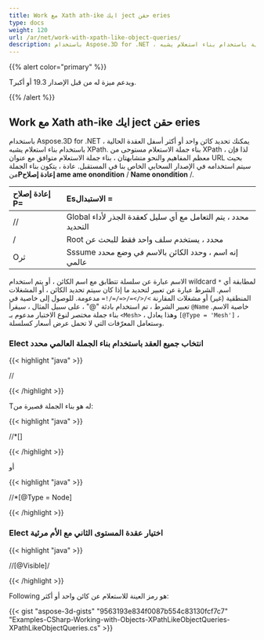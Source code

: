 ```yaml
---
title: Work مع Xath ath-ike ايك ject حقن eries
type: docs
weight: 120
url: /ar/net/work-with-xpath-like-object-queries/
description: باستخدام Aspose.3D for .NET ، يمكنك تحديد كائن واحد أو أكثر أسفل العقدة الحالية باستخدام بناء استعلام يشبه XPath. بناء جملة الاستعلام مستوحى من XPath ، لذا فإن معظم المفاهيم والنحو متشابهتان ، بناء جملة الاستعلام متوافق مع عنوان URL بحيث سيتم استخدامه في الإصدار السحابي الخاص بنا في المستقبل.
---
```

{{% alert color="primary" %}} 

Tويدعم ميزة له من قبل الإصدار 19.3 أو أكبر.

{{% /alert %}} 
##  **Work مع Xath ath-ike ايك ject حقن eries**
باستخدام Aspose.3D for .NET ، يمكنك تحديد كائن واحد أو أكثر أسفل العقدة الحالية باستخدام بناء استعلام يشبه XPath. بناء جملة الاستعلام مستوحى من XPath ، لذا فإن معظم المفاهيم والنحو متشابهتان ، بناء جملة الاستعلام متوافق مع عنوان URL بحيث سيتم استخدامه في الإصدار السحابي الخاص بنا في المستقبل. عادة ، يتكون بناء الجملة من**Pإعادة إصلاح ame ame onondition** / **Name onondition** /.

|**إعادة إصلاح P=**|**Esالاستبدال =**|
| :- | :- |
| // |Global محدد ، يتم التعامل مع أي سليل كعقدة الجذر لأداء التحديد|
|/|Root محدد ، يستخدم سلف واحد فقط للبحث عن|
|Oثر|Sssume إنه اسم ، وحدد الكائن بالاسم في وضع محدد عالمي|
الاسم عبارة عن سلسلة تتطابق مع اسم الكائن ، أو يتم استخدام wildcard `*` لمطابقة أي اسم. الشرط عبارة عن تعبير لتحديد ما إذا كان سيتم تحديد الكائن ، أو المشغلات المنطقية (غير) أو مشغلات المقارنة `>/</>=/<=/=/!=` مدعومة. للوصول إلى خاصية في تعبير الشرط ، تم استخدام بادئة "@" ، على سبيل المثال ، سيقرأ `@Name` خاصية الاسم. بناء جملة مختصر لنوع الاختبار مدعوم بـ `<Mesh>` ، وهذا يعادل `[@Type = 'Mesh']` ، وستعامل المعرّفات التي لا تحمل عرض أسعار كسلسلة.
###  **Elect انتخاب جميع العقد باستخدام بناء الجملة العالمي محدد**
{{< highlight "java" >}}

 //<Node>

{{< /highlight >}}

Tله هو بناء الجملة قصيرة من:

{{< highlight "java" >}}

 //*[<Node>]

{{< /highlight >}}

أو

{{< highlight "java" >}}

 //*[@Type = Node]

{{< /highlight >}}
###  **Elect اختيار عقدة المستوى الثاني مع الأم مرئية**
{{< highlight "java" >}}

 //<Node>[@Visible]/<Node>

{{< /highlight >}}

Following هو رمز العينة للاستعلام عن كائن واحد أو أكثر:

{{< gist "aspose-3d-gists" "9563193e834f0087b554c83130fcf7c7" "Examples-CSharp-Working-with-Objects-XPathLikeObjectQueries-XPathLikeObjectQueries.cs" >}}
